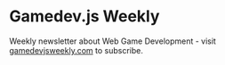 # Gamedev.js Weekly

Weekly newsletter about Web Game Development - visit [gamedevjsweekly.com](https://gamedevjsweekly.com/) to subscribe.